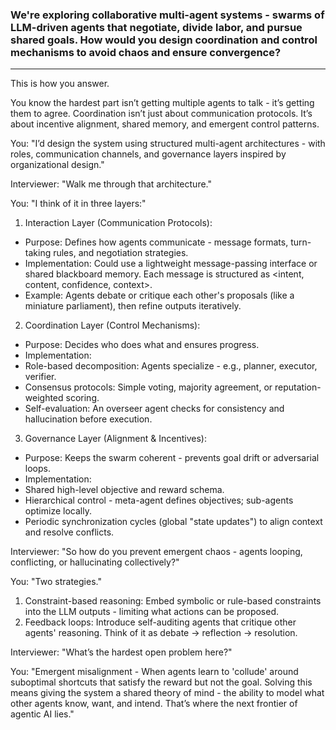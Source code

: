 ### We're exploring collaborative multi-agent systems - swarms of LLM-driven agents that negotiate, divide labor, and pursue shared goals. How would you design coordination and control mechanisms to avoid chaos and ensure convergence?
---

This is how you answer.

You know the hardest part isn’t getting multiple agents to talk - it’s getting them to agree. Coordination isn’t just about communication protocols. It’s about incentive alignment, shared memory, and emergent control patterns.

You: "I’d design the system using structured multi-agent architectures - with roles, communication channels, and governance layers inspired by organizational design."

Interviewer: "Walk me through that architecture."

You: "I think of it in three layers:"
1. Interaction Layer (Communication Protocols):
 - Purpose: Defines how agents communicate - message formats, turn-taking rules, and negotiation strategies.
 - Implementation: Could use a lightweight message-passing interface or shared blackboard memory. Each message is structured as <intent, content, confidence, context>.
 - Example: Agents debate or critique each other's proposals (like a miniature parliament), then refine outputs iteratively.

2. Coordination Layer (Control Mechanisms):
 - Purpose: Decides who does what and ensures progress.
 - Implementation:
 - Role-based decomposition: Agents specialize - e.g., planner, executor, verifier.
 - Consensus protocols: Simple voting, majority agreement, or reputation-weighted scoring.
 - Self-evaluation: An overseer agent checks for consistency and hallucination before execution.

3. Governance Layer (Alignment & Incentives):
 - Purpose: Keeps the swarm coherent - prevents goal drift or adversarial loops.
 - Implementation:
 - Shared high-level objective and reward schema.
 - Hierarchical control - meta-agent defines objectives; sub-agents optimize locally.
 - Periodic synchronization cycles (global "state updates") to align context and resolve conflicts.

Interviewer: "So how do you prevent emergent chaos - agents looping, conflicting, or hallucinating collectively?"

You: "Two strategies."
1. Constraint-based reasoning: Embed symbolic or rule-based constraints into the LLM outputs - limiting what actions can be proposed.
2. Feedback loops: Introduce self-auditing agents that critique other agents' reasoning. Think of it as debate -> reflection -> resolution.

Interviewer: "What’s the hardest open problem here?"

You: "Emergent misalignment - When agents learn to 'collude' around suboptimal shortcuts that satisfy the reward but not the goal. Solving this means giving the system a shared theory of mind - the ability to model what other agents know, want, and intend. That’s where the next frontier of agentic AI lies."
